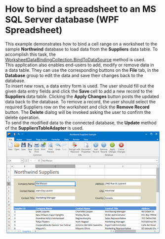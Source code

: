 # How to bind a spreadsheet to an MS SQL Server database (WPF Spreadsheet)


This example demonstrates how to bind a cell range on a worksheet to the sample <strong>Northwind</strong> database to load data from the <strong>Suppliers</strong> data table. To accomplish this task, the <a href="https://documentation.devexpress.com/#CoreLibraries/DevExpressSpreadsheetWorksheetDataBindingCollection_BindToDataSourcetopic">WorksheetDataBindingCollection.BindToDataSource</a> method is used.<br>This application also enables end-users to add, modify or remove data in a data table. They can use the corresponding buttons on the <strong>File</strong> tab, in the <strong>Database</strong> group to edit the data and save their changes back to the database. <br>To insert new rows, a data entry form is used. The user should fill out the given data entry fields and click the <strong>Save </strong>cell to add a new record to the <strong>Suppliers </strong>data table. Clicking the <strong>Apply Changes </strong>button posts the updated data back to the database. To remove a record, the user should select the required Suppliers row on the worksheet and click the <strong>Remove Record </strong>button. The <strong>Delete</strong> dialog will be invoked asking the user to confirm the delete operation. <br>To send the modified data to the connected database, the <strong>Update</strong> method of the <strong>SuppliersTableAdapter</strong> is used. <br><img src="https://raw.githubusercontent.com/DevExpress-Examples/how-to-bind-a-spreadsheet-to-an-ms-sql-server-database-wpf-spreadsheet-t480591/16.2.3+/media/03d39ba1-edde-11e6-80bf-00155d62480c.png">

<br/>


